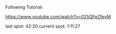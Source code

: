 Following Tutorial:

https://www.youtube.com/watch?v=025QFeZfeyM

last spot: 42:20
current spot: 1:11:27